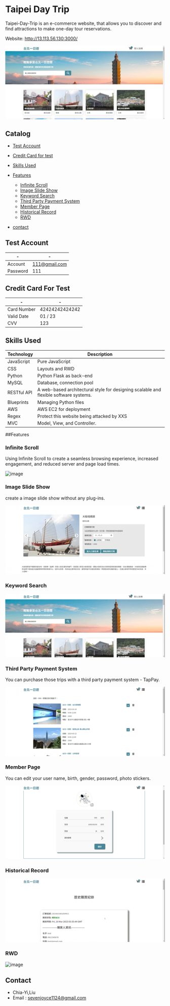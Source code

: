 # Taipei Day Trip
Taipei-Day-Trip is an e-commerce website, that allows you to discover and find attractions to make one-day tour reservations.

Website: http://13.113.56.130:3000/

![image](https://github.com/joyceseven1124/taipei-day-trip/blob/main/taipei-day-trip/taipei%20gif/rwd-3.jpg)

## Catalog
  * [Test Account](README.md#test-account)
  * [Credit Card for test](README.md#credit-card-for-test)
  * [Skills Used](README.md#skills-used)
  * [Features](README.md#features) 
      - [Infinite Scroll](#infinite-scroll)
      - [Image Slide Show](#image-slide-show)
      - [Keyword Search](#keyword-search)
      - [Third Party Payment System](#third-party-payment-system)
      - [Member Page](#member-page)
      - [Historical Record](#historical-record)
      - [RWD](#rwd)    

  * [contact](README.md#contact)
  
  


## Test Account

|-|-|
|-----|--------|
|Account|111@gmail.com|
|Password  |111      |

## Credit Card For Test

|-|-|
|-----|--------|
|Card Number|42424242424242|
|Valid Date|01 / 23|
|CVV | 123|

## Skills Used

| Technology | Description |
| ------- | ------- |
| JavaScript | Pure JavaScript |
| CSS | Layouts and RWD |
| Python | Python Flask as back-end |
| MySQL | Database, connection pool |
| RESTful API | A web-based architectural style for designing scalable and flexible software systems.|
| Blueprints | Managing Python files |
| AWS | AWS EC2 for deployment |
| Regex | Protect this website being attacked by XXS|
| MVC | Model, View, and Controller.|

##Features

### Infinite Scroll

Using Infinite Scroll to create a seamless browsing experience, increased engagement, and reduced server and page load times.

![image](https://github.com/joyceseven1124/taipei-day-trip/blob/main/taipei-day-trip/taipei%20gif/Infinite%20Scroll.gif)

### Image Slide Show

create a image slide show without any plug-ins.

![image](https://github.com/joyceseven1124/taipei-day-trip/blob/main/taipei-day-trip/taipei%20gif/Image%20Carousel.gif)

### Keyword Search

![image](https://github.com/joyceseven1124/taipei-day-trip/blob/main/taipei-day-trip/taipei%20gif/Keyword%20Search.gif)

### Third Party Payment System

You can purchase those trips with a third party payment system - TapPay.

![image](https://github.com/joyceseven1124/taipei-day-trip/blob/main/taipei-day-trip/taipei%20gif/Shopping%20Cart%20System.gif)


### Member Page

You can edit your user name, birth, gender, password, photo stickers.

![image](https://github.com/joyceseven1124/taipei-day-trip/blob/main/taipei-day-trip/taipei%20gif/Member%20Center.jpg)

### Historical Record

![image](https://github.com/joyceseven1124/taipei-day-trip/blob/main/taipei-day-trip/taipei%20gif/historical%20record.gif)

### RWD

![image](https://github.com/joyceseven1124/taipei-day-trip/blob/develop/taipei-day-trip/taipei%20gif/rwd_gif.gif)

## Contact
 * Chia-Yi,Liu
 * Email : sevenjoyce1124@gmail.com
